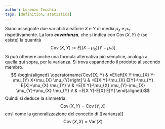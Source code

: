 ```yaml
---
author: Lorenzo Tecchia
tags: [definition, statistics]
---
```

Siano assegnate due variabili aleatorie $X$ e $Y$ di media $\mu_{X}$ e $\mu_{Y}$ rispettivamente. La loro ***covarianza***, che si indica con $\operatorname{Cov}(X, Y)$ è (se esiste) la quantità $$
\operatorname{Cov}(X, Y):=E\left[\left(X-\mu_{X}\right)\left(Y-\mu_{Y}\right)\right]$$
Si può ottenere anche una formula alternativa più semplice, analoga a quella qui sopra, per la varianza. Si trova espandendo il prodotto al secondo membro.
$$
\begin{aligned}
\operatorname{Cov}(X, Y) & =E\left[X Y-\mu_{X} Y-\mu_{Y} X+\mu_{X} \mu_{Y}\right] \\
& =E[X Y]-\mu_{X} E[Y]-\mu_{Y} E[X]+\mu_{X} \mu_{Y} \\
& =E[X Y]-\mu_{X} \mu_{Y}-\mu_{X} \mu_{Y}+\mu_{X} \mu_{Y} \\
& =E[X Y]-E[X] E[Y]
\end{aligned}$$
Quindi si deduce la simmetria:$$\operatorname{Cov}(X, Y) = \operatorname{Cov}(Y, X)$$
così come la generalizzazione del concetto di [[varianza]] $$\operatorname{Cov}(X, X)=\operatorname{Var}(X)$$


